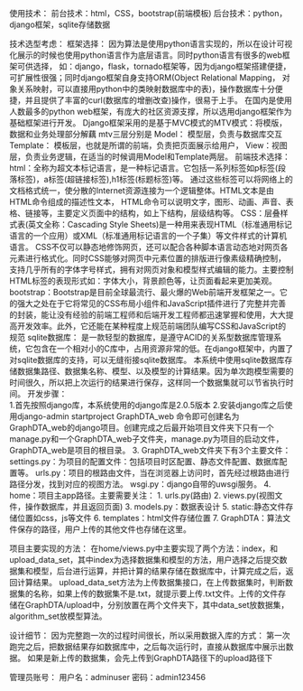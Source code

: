 使用技术：
    前台技术：html，CSS，bootstrap(前端模板)
    后台技术：python，django框架，sqlite存储数据

技术选型考虑：
    框架选择：
        因为算法是使用python语言实现的，所以在设计可视化展示的时候也使用python语言作为底层语言。同时python语言有很多的web框架可供选择，
        如：django，flask，tornado框架等，因为django框架搭建便捷，可扩展性很强；同时django框架自身支持ORM(Object Relational Mapping，
        对象关系映射，可以直接用python中的类映射数据库中的表)，操作数据库十分便捷，并且提供了丰富的curl(数据库的增删改查)操作，很易于上手。
        在国内是使用人数最多的python web框架，有庞大的社区资源支撑，所以选用django框架作为基础框架进行开发。
        Django框架采用的是基于MVC模式的MTV模式：将模版，数据和业务处理部分解藕
        mtv三层分别是
            Model： 模型层，负责与数据库交互
            Template： 模板层，也就是所谓的前端，负责把页面展示给用户，
            View：视图层，负责业务逻辑，在适当的时候调用Model和Template两层。
    前端技术选择：
        html：全称为超文本标记语言，是一种标记语言。它包括一系列标签如p标签(段落标签)，a标签(超链接标签),h1标签(标题标签)等。
            通过这些标签可以将网络上的文档格式统一，使分散的Internet资源连接为一个逻辑整体。HTML文本是由HTML命令组成的描述性文本，
            HTML命令可以说明文字，图形、动画、声音、表格、链接等，主要定义页面中的结构，如上下结构，层级结构等。
        CSS：层叠样式表(英文全称：Cascading Style Sheets)是一种用来表现HTML（标准通用标记语言的一个应用）或XML（标准通用标记语言的一个子集）等文件样式的计算机语言。
            CSS不仅可以静态地修饰网页，还可以配合各种脚本语言动态地对网页各元素进行格式化。同时CSS能够对网页中元素位置的排版进行像素级精确控制，
            支持几乎所有的字体字号样式，拥有对网页对象和模型样式编辑的能力。主要控制HTML标签的表现形式如：字体大小，背景颜色等，让页面看起来更加美观。
        bootstrap：Bootstrap是目前全球最流行、最火爆的Web前端开发框架之一。它的强大之处在于它将常见的CSS布局小组件和JavaScript插件进行了完整并完善的封装，能让没有经验的前端工程师和后端开发工程师都迅速掌握和使用，大大提高开发效率。此外，它还能在某种程度上规范前端团队编写CSS和JavaScript的规范
    sqlite数据库：
        是一款轻型的数据库，是遵守ACID的关系型数据库管理系统，它包含在一个相对小的C库中，占用资源非常的低。在django框架中，内置了对sqlite数据库的支持，可以无缝衔接sqlite数据库。
        本系统中使用sqlite数据库存储数据集路径、数据集名称、模型、以及模型的计算结果。因为单次跑模型需要的时间很久，所以把上次运行的结果进行保存，这样同一个数据集就可以节省执行时间。
开发步骤：    
    1.首先按照django库，本系统使用的django库是2.0.5版本
    2.安装django库之后使用django-admin startproject GraphDTA_web 命令即可创建名为GraphDTA_web的django项目。创建完成之后最开始项目文件夹下只有一个manage.py和一个GraphDTA_web子文件夹，manage.py为项目的启动文件，GraphDTA_web是项目的根目录。
    3. GraphDTA_web文件夹下有3个主要文件：
        settings.py：为项目的配置文件：包括项目时区配置、静态文件配置、数据库配置等。
        urls.py：项目的根路由文件，当在浏览器上访问时，首先经过根路由进行路径分发，找到对应的视图方法。
        wsgi.py：django自带的uwsgi服务。
    4. home：项目主app路径。主要需要关注：
        1. urls.py(路由) 
        2. views.py(视图文件，操作数据库，并且返回页面)
        3. models.py：数据表设计
    5. static:静态文件存储位置如css，js等文件
    6. templates：html文件存储位置
    7. GraphDTA：算法文件保存的路径，用户上传的其他文件也存储在这里。

项目主要实现的方法：
    在home/views.py中主要实现了两个方法：index，和upload_data_set，其中index为选择数据集和模型的方法，用户选择之后提交数据集和模型，后台进行运算，并把计算的结果存储在数据库中，计算完成之后，返回计算结果。
    upload_data_set方法为上传数据集接口，在上传数据集时，判断数据集的名称，如果上传的数据集不是.txt，就提示要上传.txt文件。上传的文件存储在GraphDTA/upload中，分别放置在两个文件夹下，其中data_set放数据集，algorithm_set放模型算法。


设计细节：
    因为完整跑一次的过程时间很长，所以采用数据入库的方式：
        第一次跑完之后，把数据结果存如数据库中，之后每次运行时，直接从数据库中展示出数据。
    如果是新上传的数据集，会先上传到GraphDTA路径下的upload路径下
    
    

管理员账号：
用户名：adminuser
密码：admin123456


